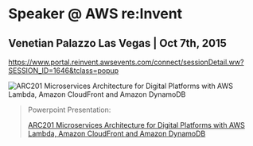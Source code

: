 # Speaker @ AWS re:Invent

## Venetian Palazzo Las Vegas | Oct 7th, 2015
https://www.portal.reinvent.awsevents.com/connect/sessionDetail.ww?SESSION_ID=1646&tclass=popup

![ARC201 Microservices Architecture for Digital Platforms with AWS Lambda, Amazon CloudFront and Amazon DynamoDB](https://image.slidesharecdn.com/arc201istratiselamoglu-151026014847-lva1-app6892/95/arc201-microservices-architecture-aws-reinvent-2015-1-638.jpg?cb=1445824377)

> Powerpoint Presentation:
>
> [ARC201 Microservices Architecture for Digital Platforms with AWS Lambda, Amazon CloudFront and Amazon DynamoDB](http://www.slideshare.net/mitocgroup/arc201-microservices-architecture-aws-reinvent-2015)
